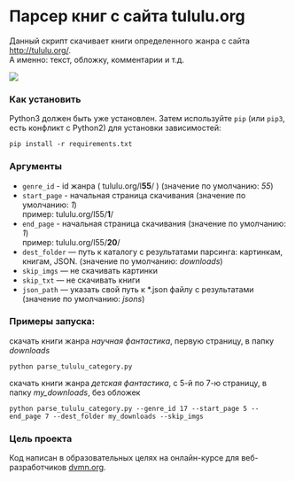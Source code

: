 # Парсер книг с сайта tululu.org

Данный скрипт скачивает книги определенного жанра с сайта http://tululu.org/.  
А именно: текст, обложку, комментарии и т.д.

<img src="screenshots/screenshot.png"/>

### Как установить

Python3 должен быть уже установлен. 
Затем используйте `pip` (или `pip3`, есть конфликт с Python2) для установки зависимостей:
```
pip install -r requirements.txt
```

### Аргументы

* `genre_id` - id жанра ( tululu.org/l**55**/ ) (значение по умолчанию: *55*)
* `start_page` - начальная страница скачивания (значение по умолчанию: *1*)    
 пример: tululu.org/l55/**1**/
* `end_page` - начальная страница скачивания (значение по умолчанию: *1*)  
 пример: tululu.org/l55/**20**/ 
* `dest_folder` — путь к каталогу с результатами парсинга: картинкам, книгам, JSON. (значение по умолчанию: *downloads*)
* `skip_imgs` — не скачивать картинки 
* `skip_txt` — не скачивать книги
* `json_path` — указать свой путь к *.json файлу с результатами (значение по умолчанию: *jsons*)

### Примеры запуска:
скачать книги жанра *научная фантастика*, первую страницу, в папку *downloads*
```
python parse_tululu_category.py
```
скачать книги жанра *детская фантастика*, с 5-й по 7-ю страницу, в папку *my_downloads*, без обложек

```
python parse_tululu_category.py --genre_id 17 --start_page 5 --end_page 7 --dest_folder my_downloads --skip_imgs
```
### Цель проекта

Код написан в образовательных целях на онлайн-курсе для веб-разработчиков 
[dvmn.org](https://dvmn.org/modules/website-layout-for-pydev/).
